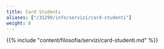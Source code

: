```yaml
---
title: Card Studenti
aliases: ["/31299/info/servizi/card-studenti"]
weight: 8
---
```


{{% include "content/filosofia/servizi/card-studenti.md" %}}
